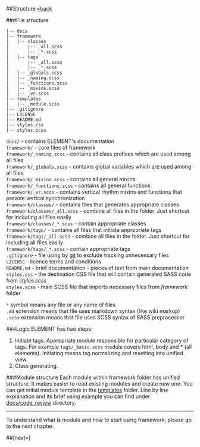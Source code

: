 ##Structure [&laquo;back](https://github.com/kalopsia/element/blob/master/docs/0_preface.md)

###File structure
```
|-- docs
|-- framework
|   |-- classes
|       |-- _all.scss
|       |-- _*.scss
|   |-- tags
|       |-- _all.scss
|       |-- _*.scss
|   |-- _globals.scss
|   |-- _naming.scss
|   |-- _functions.scss
|   |-- _mixins.scss
|   |-- _vr.scss
|-- templates
|   |-- _module.scss
|-- .gitignore
|-- LICENSE
|-- README.md
|-- styles.css
|-- styles.scss
```

``docs/`` - contains ELEMENT's documentation<br/>
``framework/`` - core files of framework<br/>
``framework/_naming.scss`` - contains all class prefixes which are used among all files<br/>
``framework/_globals.scss`` - contains global variables which are used among all files<br/>
``framework/_mixins.scss`` - contains all general mixins<br/>
``framework/_functions.scss`` - contains all general functions<br/>
``framework/_vr.scss`` - contains vertical rhythm mixins and functions that provide vertical synchronization<br/>
``framework/classes/`` - contains files that generates appropriate classes<br/>
``framework/classes/_all.scss`` - combine all files in the folder. Just shortcut for including all files easily<br/>
``framework/classes/_*.scss`` - contain appropriate classes<br/>
``framework/tags/`` - contains all files that initiate appropriate tags<br/>
``framework/tags/_all.scss`` - combine all files in the folder. Just shortcut for including all files easily<br/>
``framework/tags/_*.scss`` - contain appropriate tags<br/>
``.gitignore`` - file using by [git](http://en.wikipedia.org/wiki/Git_(software)) to exclude tracking unnecessary files<br/>
``LICENSE`` - licence terms and conditions<br/>
``README.md`` - brief documentation - pieces of text from main documentation<br/>
``styles.css`` - the destination CSS file that will contain generated SASS code from *styles.scss*<br/>
``styles.scss`` - main SCSS file that imports necessary files from *framework* folder

``*`` symbol means any file or any name of files<br/>
``.md`` extension means that file uses markdown syntax (like wiki markup)<br/>
``.scss`` extension means that file uses SCSS syntax of SASS preprocessor

###Logic
ELEMENT has two steps:
1. Initiate tags. Appropriate module responsible for particular category of tags. For example ``tags/_basic.scss`` module covers html, body and * (all elements). Initiating means tag normalizing and resetting into unified view.
2. Class generating.

###Module structure
Each module within framework folder has unified structure. It makes easier to read existing modules and create new one. You can get initial module template in the [templates](https://github.com/kalopsia/element/tree/master/templates) folder. Line by line explanation and its brief using example you can find under [docs/code_review]() directory.

<hr>

To understand what is module and how to start using framework, please go to the next chapter.

##[next&raquo;]